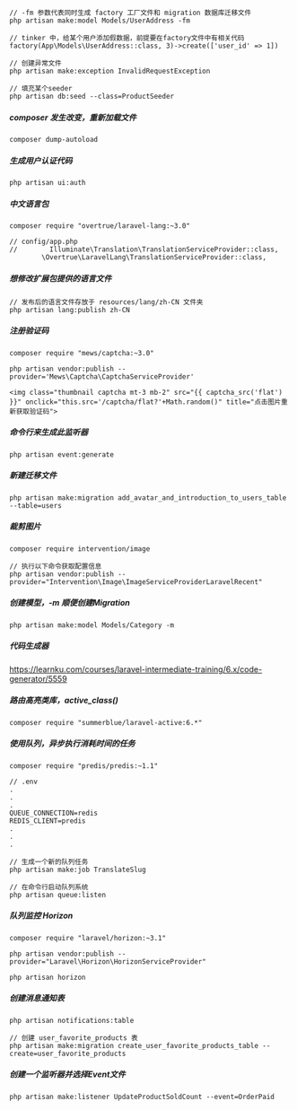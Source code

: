 ```
// -fm 参数代表同时生成 factory 工厂文件和 migration 数据库迁移文件
php artisan make:model Models/UserAddress -fm
```



```
// tinker 中，给某个用户添加假数据，前提要在factory文件中有相关代码	
factory(App\Models\UserAddress::class, 3)->create(['user_id' => 1])
```



```
// 创建异常文件
php artisan make:exception InvalidRequestException
```


```
// 填充某个seeder
php artisan db:seed --class=ProductSeeder
```



##### composer 发生改变，重新加载文件

```
composer dump-autoload
```



##### 生成用户认证代码

```
php artisan ui:auth
```



##### 中文语言包

```
composer require "overtrue/laravel-lang:~3.0"
```

```
// config/app.php
//        Illuminate\Translation\TranslationServiceProvider::class,
        \Overtrue\LaravelLang\TranslationServiceProvider::class,
```



##### 想修改扩展包提供的语言文件

```
// 发布后的语言文件存放于 resources/lang/zh-CN 文件夹
php artisan lang:publish zh-CN
```



##### 注册验证码

```
composer require "mews/captcha:~3.0"
```

```
php artisan vendor:publish --provider='Mews\Captcha\CaptchaServiceProvider' 
```

```
<img class="thumbnail captcha mt-3 mb-2" src="{{ captcha_src('flat') }}" onclick="this.src='/captcha/flat?'+Math.random()" title="点击图片重新获取验证码">
```



##### 命令行来生成此监听器

```
php artisan event:generate
```



##### 新建迁移文件

```
php artisan make:migration add_avatar_and_introduction_to_users_table --table=users
```



##### 裁剪图片

```
composer require intervention/image

// 执行以下命令获取配置信息
php artisan vendor:publish --provider="Intervention\Image\ImageServiceProviderLaravelRecent"
```



##### 创建模型，-m 顺便创建Migration

```
php artisan make:model Models/Category -m
```



##### 代码生成器

https://learnku.com/courses/laravel-intermediate-training/6.x/code-generator/5559



##### 路由高亮类库，active_class()

```
composer require "summerblue/laravel-active:6.*"
```



##### 使用队列，异步执行消耗时间的任务

```
composer require "predis/predis:~1.1"
```

```
// .env
.
.
.
QUEUE_CONNECTION=redis
REDIS_CLIENT=predis
.
.
.
```

```
// 生成一个新的队列任务
php artisan make:job TranslateSlug
```

```
// 在命令行启动队列系统
php artisan queue:listen
```



##### 队列监控 Horizon

```
composer require "laravel/horizon:~3.1"

php artisan vendor:publish --provider="Laravel\Horizon\HorizonServiceProvider"

php artisan horizon
```



##### 创建消息通知表

```
php artisan notifications:table
```



```
// 创建 user_favorite_products 表
php artisan make:migration create_user_favorite_products_table --create=user_favorite_products
```



##### 创建一个监听器并选择Event文件

```
php artisan make:listener UpdateProductSoldCount --event=OrderPaid
```

